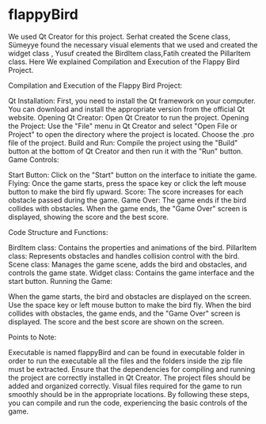 # flappyBird


We used Qt Creator for this project. Serhat created the Scene class, Sümeyye found the necessary visual elements that we used and created the widget class ,
Yusuf created the BirdItem class,Fatih created the PillarItem class.
Here We explained Compilation and Execution of the Flappy Bird Project.

Compilation and Execution of the Flappy Bird Project:

Qt Installation: First, you need to install the Qt framework on your computer. You can download and install the appropriate version from the official Qt website.
Opening Qt Creator: Open Qt Creator to run the project.
Opening the Project: Use the "File" menu in Qt Creator and select "Open File or Project" to open the directory where the project is located. Choose the .pro file of the project.
Build and Run: Compile the project using the "Build" button at the bottom of Qt Creator and then run it with the "Run" button.
Game Controls:

Start Button: Click on the "Start" button on the interface to initiate the game.
Flying: Once the game starts, press the space key or click the left mouse button to make the bird fly upward.
Score: The score increases for each obstacle passed during the game.
Game Over: The game ends if the bird collides with obstacles. When the game ends, the "Game Over" screen is displayed, showing the score and the best score.

Code Structure and Functions:

BirdItem class: Contains the properties and animations of the bird.
PillarItem class: Represents obstacles and handles collision control with the bird.
Scene class: Manages the game scene, adds the bird and obstacles, and controls the game state.
Widget class: Contains the game interface and the start button.
Running the Game:

When the game starts, the bird and obstacles are displayed on the screen.
Use the space key or left mouse button to make the bird fly.
When the bird collides with obstacles, the game ends, and the "Game Over" screen is displayed.
The score and the best score are shown on the screen.

Points to Note:

Executable is named flappyBird and can be found in executable folder in order to run the executable all the files and the folders inside the zip file must be extracted.
Ensure that the dependencies for compiling and running the project are correctly installed in Qt Creator.
The project files should be added and organized correctly.
Visual files required for the game to run smoothly should be in the appropriate locations.
By following these steps, you can compile and run the code, experiencing the basic controls of the game.

